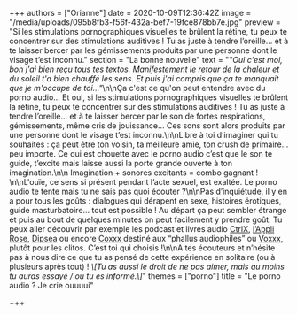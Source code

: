 +++
authors = ["Orianne"]
date = 2020-10-09T12:36:42Z
image = "/media/uploads/095b8fb3-f56f-432a-bef7-19fce878bb7e.jpg"
preview = "Si les stimulations pornographiques visuelles te brûlent la rétine, tu peux te concentrer sur des stimulations auditives ! Tu as juste à tendre l’oreille… et à te laisser bercer par les gémissements produits par une personne dont le visage t’est inconnu."
section = "La bonne nouvelle"
text = "_\"Oui c'est moi, bon j'ai bien reçu tous tes textos. Manifestement le retour de la chaleur et du soleil t'a bien chauffé les sens._ _Et puis j'ai compris que ça te manquait que je m'occupe de toi...\"_\n\nÇa c'est ce qu'on peut entendre avec du porno audio... Et oui, si les stimulations pornographiques visuelles te brûlent la rétine, tu peux te concentrer sur des stimulations auditives ! Tu as juste à tendre l’oreille… et à te laisser bercer par le son de fortes respirations, gémissements, même cris de jouissance… Ces sons sont alors produits par une personne dont le visage t’est inconnu.\n\nLibre à toi d’imaginer qui tu souhaites : ça peut être ton voisin, ta meilleure amie, ton crush de primaire… peu importe. Ce qui est chouette avec le porno audio c’est que le son te guide, t’excite mais laisse aussi la porte grande ouverte à ton imagination.\n\n Imagination + sonores excitants = combo gagnant ! \n\nL'ouïe, ce sens si présent pendant l’acte sexuel, est exaltée. Le porno audio te tente mais tu ne sais pas quoi écouter ?\n\nPas d’inquiétude, il y en a pour tous les goûts : dialogues qui dérapent en sexe, histoires érotiques, guide masturbatoire… tout est possible ! Au départ ça peut sembler étrange et puis au bout de quelques minutes on peut facilement y prendre goût.  Tu peux aller découvrir par exemple les podcast et livres audio [CtrlX](http://ctrlx.fr/), [l’Appli Rose](https://www.audible.fr/series/LAppli-Rose-Livres-Audio/B07DQRD7MV), [Dipsea](https://www.dipseastories.com/) ou encore [Coxxx ](https://www.coxxx.org/home)destiné aux “phallus audiophiles” ou [Voxxx](https://www.voxxx.org/home), plutôt pour les clitos. C’est toi qui choisis !\n\nA tes écouteurs et n’hésite pas à nous dire ce que tu as pensé de cette expérience en solitaire (ou à plusieurs après tout) ! _\\[Tu as aussi le droit de ne pas aimer, mais au moins tu auras essayé / ou tu es informé.\\]_"
themes = ["porno"]
title = "Le porno audio ? Je crie ouuuui"

+++
